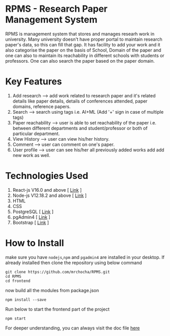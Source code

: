 # RPMS - Research Paper Management System
RPMS is management system that stores and manages researh work in university. Many university doesn't have proper portal to maintain research paper's data, so this can fill that gap. It has facility to add your work and it also categorise the paper on the basis of School, Domain of the paper and one can also to maintain its reachability in different schools with students or professors. One can also search the paper based on the paper domain. 

# Key Features
1. Add research ⟶ add work related to research paper and it's related details like paper details, details of conferences attended, paper domains, reference papers.
2. Search ⟶ search using tags i.e. AI+ML (Add '+' sign in case of multiple tags)
3. Paper reachability ⟶ user is able to set reachability of the paper i.e. between different departments and student/professor or both of particular department.
4. View History ⟶ user can view his/her history.
5. Comment ⟶ user can comment on one's paper.
6. User profile ⟶ user can see his/her all previously added works add add new work as well.

# Technologies Used
1. React-js V16.0 and above [ [Link](https://reactjs.org/) ]
2. Node-js V12.18.2 and above [ [Link](https://nodejs.org/en/download/) ]
3. HTML
4. CSS
5. PostgreSQL [ [Link](https://www.postgresql.org/download/) ]
6. pgAdmin4 [ [Link](https://www.pgadmin.org/download/) ]
7. Bootstrap [ [Link](https://getbootstrap.com/) ]

# How to Install
make sure you have `nodejs`,`npm` and `pgadmin4` are installed in your desktop. If already installed then
clone the repository using below command
```
git clone https://github.com/mrchocha/RPMS.git
cd RPMS
cd frontend
```
now build all the modules from package.json
```
npm install --save
```
Run below to start the frontend part of the project
```
npm start
``` 

For deeper understanding, you can always visit the doc file [here](https://drive.google.com/file/d/1xeetWfyRp_umNjHwcabbuGNW_B5PXvQc/view?usp=sharing)

